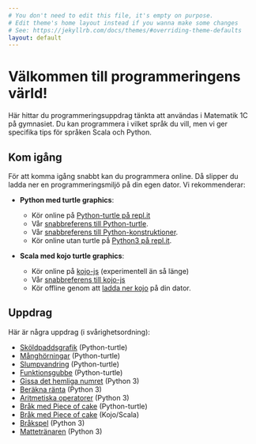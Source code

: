 ```yaml
---
# You don't need to edit this file, it's empty on purpose.
# Edit theme's home layout instead if you wanna make some changes
# See: https://jekyllrb.com/docs/themes/#overriding-theme-defaults
layout: default
---
```


# Välkommen till programmeringens värld!

Här hittar du programmeringsuppdrag tänkta att användas i Matematik 1C på gymnasiet. Du kan programmera i vilket språk du vill, men vi ger specifika tips för språken Scala och Python.

<!--
Om du inte har programmerat tidigare rekommenderar vi att du börjar med [Kojo/Scala](http://www.lth.se/programmera/).
-->

## Kom igång

För att komma igång snabbt kan du programmera online. Då slipper du ladda ner en programmeringsmiljö på din egen dator. Vi rekommenderar:

* **Python med turtle graphics**:
    * Kör online på [Python-turtle på repl.it](https://repl.it/languages/python_turtle)
    * Vår [snabbreferens till Python-turtle](programming/turtle-cheatsheet/python.md).
    * Vår [snabbreferens till Python-konstruktioner](programming/python/CHEATSHEET.md).
    * Kör online utan turtle på [Python3 på repl.it](https://repl.it/languages/python3).

* **Scala med kojo turtle graphics**:
    * Kör online på [kojo-js](http://kojojs.kogics.net/) (experimentell än så länge)
    * Vår [snabbreferens till kojo-js](programming/turtle-cheatsheet/scala.md)
    * Kör offline genom att [ladda ner kojo](http://www.lth.se/programmera/installera/) på din dator.


## Uppdrag

Här är några uppdrag (i svårighetsordning):

* [Sköldpaddsgrafik](exercises/turtle) (Python-turtle)
* [Månghörningar](exercises/back-to-start) (Python-turtle)
* [Slumpvandring](exercises/random-walk) (Python-turtle)
* [Funktionsgubbe](exercises/functional-strawman) (Python-turtle)
* [Gissa det hemliga numret](exercises/guess-the-secret-number/) (Python 3)
* [Beräkna ränta](exercises/interest-rates) (Python 3)
* [Aritmetiska operatorer](exercises/implement-arithmetic-operators) (Python 3)
* [Bråk med Piece of cake](exercises/piece-of-cake/python.md) (Python-turtle)
* [Bråk med Piece of cake](exercises/piece-of-cake/scala.md) (Kojo/Scala)
* [Bråkspel](exercises/fractions) (Python 3)
* [Mattetränaren](exercises/math-exerciser) (Python 3)
